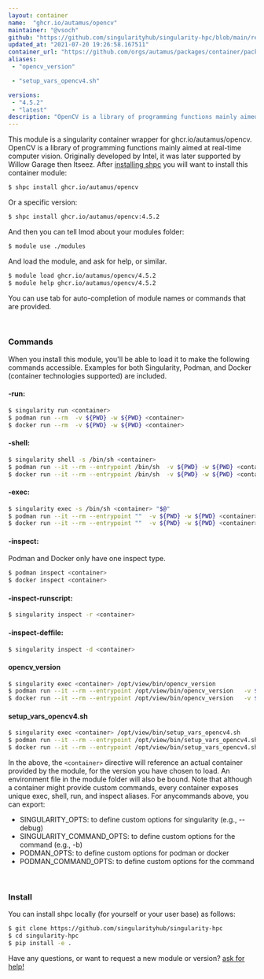```yaml
---
layout: container
name:  "ghcr.io/autamus/opencv"
maintainer: "@vsoch"
github: "https://github.com/singularityhub/singularity-hpc/blob/main/registry/ghcr.io/autamus/opencv/container.yaml"
updated_at: "2021-07-20 19:26:58.167511"
container_url: "https://github.com/orgs/autamus/packages/container/package/opencv"
aliases:
 - "opencv_version"

 - "setup_vars_opencv4.sh"

versions:
 - "4.5.2"
 - "latest"
description: "OpenCV is a library of programming functions mainly aimed at real-time computer vision. Originally developed by Intel, it was later supported by Willow Garage then Itseez."
---
```


This module is a singularity container wrapper for ghcr.io/autamus/opencv.
OpenCV is a library of programming functions mainly aimed at real-time computer vision. Originally developed by Intel, it was later supported by Willow Garage then Itseez.
After [installing shpc](#install) you will want to install this container module:

```bash
$ shpc install ghcr.io/autamus/opencv
```

Or a specific version:

```bash
$ shpc install ghcr.io/autamus/opencv:4.5.2
```

And then you can tell lmod about your modules folder:

```bash
$ module use ./modules
```

And load the module, and ask for help, or similar.

```bash
$ module load ghcr.io/autamus/opencv/4.5.2
$ module help ghcr.io/autamus/opencv/4.5.2
```

You can use tab for auto-completion of module names or commands that are provided.

<br>

### Commands

When you install this module, you'll be able to load it to make the following commands accessible.
Examples for both Singularity, Podman, and Docker (container technologies supported) are included.

#### -run:

```bash
$ singularity run <container>
$ podman run --rm  -v ${PWD} -w ${PWD} <container>
$ docker run --rm  -v ${PWD} -w ${PWD} <container>
```

#### -shell:

```bash
$ singularity shell -s /bin/sh <container>
$ podman run --it --rm --entrypoint /bin/sh  -v ${PWD} -w ${PWD} <container>
$ docker run --it --rm --entrypoint /bin/sh  -v ${PWD} -w ${PWD} <container>
```

#### -exec:

```bash
$ singularity exec -s /bin/sh <container> "$@"
$ podman run --it --rm --entrypoint ""  -v ${PWD} -w ${PWD} <container> "$@"
$ docker run --it --rm --entrypoint ""  -v ${PWD} -w ${PWD} <container> "$@"
```

#### -inspect:

Podman and Docker only have one inspect type.

```bash
$ podman inspect <container>
$ docker inspect <container>
```

#### -inspect-runscript:

```bash
$ singularity inspect -r <container>
```

#### -inspect-deffile:

```bash
$ singularity inspect -d <container>
```


#### opencv_version
       
```bash
$ singularity exec <container> /opt/view/bin/opencv_version
$ podman run --it --rm --entrypoint /opt/view/bin/opencv_version   -v ${PWD} -w ${PWD} <container> -c " $@"
$ docker run --it --rm --entrypoint /opt/view/bin/opencv_version   -v ${PWD} -w ${PWD} <container> -c " $@"
```


#### setup_vars_opencv4.sh
       
```bash
$ singularity exec <container> /opt/view/bin/setup_vars_opencv4.sh
$ podman run --it --rm --entrypoint /opt/view/bin/setup_vars_opencv4.sh   -v ${PWD} -w ${PWD} <container> -c " $@"
$ docker run --it --rm --entrypoint /opt/view/bin/setup_vars_opencv4.sh   -v ${PWD} -w ${PWD} <container> -c " $@"
```



In the above, the `<container>` directive will reference an actual container provided
by the module, for the version you have chosen to load. An environment file in the
module folder will also be bound. Note that although a container
might provide custom commands, every container exposes unique exec, shell, run, and
inspect aliases. For anycommands above, you can export:

 - SINGULARITY_OPTS: to define custom options for singularity (e.g., --debug)
 - SINGULARITY_COMMAND_OPTS: to define custom options for the command (e.g., -b)
 - PODMAN_OPTS: to define custom options for podman or docker
 - PODMAN_COMMAND_OPTS: to define custom options for the command

<br>
  
### Install

You can install shpc locally (for yourself or your user base) as follows:

```bash
$ git clone https://github.com/singularityhub/singularity-hpc
$ cd singularity-hpc
$ pip install -e .
```

Have any questions, or want to request a new module or version? [ask for help!](https://github.com/singularityhub/singularity-hpc/issues)